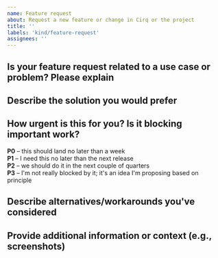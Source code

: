 ```yaml
---
name: Feature request
about: Request a new feature or change in Cirq or the project
title: ''
labels: 'kind/feature-request'
assignees: ''
---
```

## Is your feature request related to a use case or problem? Please explain


## Describe the solution you would prefer


## How urgent is this for you? Is it blocking important work?

<!-- Please choose one of the following options and remove the others -->
**P0** – this should land no later than a week<br>
**P1** – I need this no later than the next release<br>
**P2** – we should do it in the next couple of quarters<br>
**P3** – I'm not really blocked by it; it's an idea I'm proposing based on principle


<!-- Optional; feel free to remove the next section if it's not relevant. -->
## Describe alternatives/workarounds you've considered


<!-- Optional; feel free to remove the next section if it's not relevant. -->
## Provide additional information or context (e.g., screenshots)
